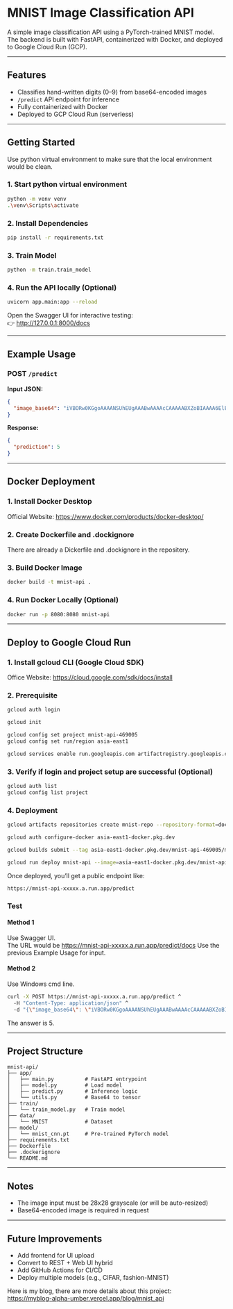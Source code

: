 # MNIST Image Classification API

A simple image classification API using a PyTorch-trained MNIST model. The backend is built with FastAPI, containerized with Docker, and deployed to Google Cloud Run (GCP).

---

## Features

- Classifies hand-written digits (0–9) from base64-encoded images
- `/predict` API endpoint for inference
- Fully containerized with Docker
- Deployed to GCP Cloud Run (serverless)

---

## Getting Started

Use python virtual environment to make sure that the local environment would be clean.  

### 1. Start python virtual environment

```bash
python -m venv venv
.\venv\Scripts\activate
```

### 2. Install Dependencies

```bash
pip install -r requirements.txt
```

### 3. Train Model

```bash
python -m train.train_model
```

### 4. Run the API locally (Optional)

```bash
uvicorn app.main:app --reload
```

Open the Swagger UI for interactive testing:  
👉 http://127.0.0.1:8000/docs

---

## Example Usage

### POST `/predict`

**Input JSON:**

```json
{
  "image_base64": "iVBORw0KGgoAAAANSUhEUgAAABwAAAAcCAAAAABXZoBIAAAA6ElEQVR4nGNgGMyAWUhIqK5jvdSy/9/rQXwWmIQcm5WNQDCI9WRS4OeLB0EsRqic4V5+KOtf0leGZ+9vIpsodPsvCBzb9v0jFvsC5mT//XuWm0F7FjbX8DHO+huFKsQEZ336/5EhBcFFB9z7/rrh9qfyx4cLcmDuxwCBH/7+LZfEJau76+/fadK4ZAVi//zdjdvin39/OkCZLKgyeiGmLAzXDmHTpD7l6d+/f39twyIlUXQXFLwn/TClxJ2ugkM+EDOQhFaDY+VwACeGlPmaRyCpL63cqOJg1wYGMjBc3/y35wNuD1ITAABFF16AbmkxawAAAABJRU5ErkJggg=="
}
```

**Response:**

```json
{
  "prediction": 5
}
```

---

## Docker Deployment

### 1. Install Docker Desktop

Official Website: https://www.docker.com/products/docker-desktop/

### 2. Create Dockerfile and .dockignore

There are already a Dickerfile and .dockignore in the repositery.

### 3. Build Docker Image

```bash
docker build -t mnist-api .
```

### 4. Run Docker Locally (Optional)

```bash
docker run -p 8080:8080 mnist-api
```

---

## Deploy to Google Cloud Run

### 1. Install gcloud CLI (Google Cloud SDK)

Office Website: https://cloud.google.com/sdk/docs/install

### 2. Prerequisite
```bash
gcloud auth login

gcloud init

gcloud config set project mnist-api-469005
gcloud config set run/region asia-east1

gcloud services enable run.googleapis.com artifactregistry.googleapis.com
```

### 3. Verify if login and project setup are successful (Optional)

```bash
gcloud auth list
gcloud config list project
```

### 4. Deployment

```bash
gcloud artifacts repositories create mnist-repo --repository-format=docker --location=asia-east1 --project=mnist-api-469005 --description="MNIST API Repo"

gcloud auth configure-docker asia-east1-docker.pkg.dev

gcloud builds submit --tag asia-east1-docker.pkg.dev/mnist-api-469005/mnist-repo/mnist-api

gcloud run deploy mnist-api --image=asia-east1-docker.pkg.dev/mnist-api-469005/mnist-repo/mnist-api --platform=managed --region=asia-east1 --allow-unauthenticated --project=mnist-api-469005 --memory=1Gi
```

Once deployed, you’ll get a public endpoint like:

```
https://mnist-api-xxxxx.a.run.app/predict
```

### Test

#### Method 1
Use Swagger UI.  
The URL would be https://mnist-api-xxxxx.a.run.app/predict/docs
Use the previous Example Usage for input.

#### Method 2
Use Windows cmd line.  
```bash
curl -X POST https://mnist-api-xxxxx.a.run.app/predict ^
  -H "Content-Type: application/json" ^
  -d "{\"image_base64\": \"iVBORw0KGgoAAAANSUhEUgAAABwAAAAcCAAAAABXZoBIAAAA6ElEQVR4nGNgGMyAWUhIqK5jvdSy/9/rQXwWmIQcm5WNQDCI9WRS4OeLB0EsRqic4V5+KOtf0leGZ+9vIpsodPsvCBzb9v0jFvsC5mT//XuWm0F7FjbX8DHO+huFKsQEZ336/5EhBcFFB9z7/rrh9qfyx4cLcmDuxwCBH/7+LZfEJau76+/fadK4ZAVi//zdjdvin39/OkCZLKgyeiGmLAzXDmHTpD7l6d+/f39twyIlUXQXFLwn/TClxJ2ugkM+EDOQhFaDY+VwACeGlPmaRyCpL63cqOJg1wYGMjBc3/y35wNuD1ITAABFF16AbmkxawAAAABJRU5ErkJggg==\"}"
```
The answer is 5.  

---

## Project Structure

```
mnist-api/
├── app/
│   ├── main.py          # FastAPI entrypoint
│   ├── model.py         # Load model
│   ├── predict.py       # Inference logic
│   └── utils.py         # Base64 to tensor
├── train/
│   └── train_model.py   # Train model
├── data/
│   └── MNIST            # Dataset
├── model/
│   └── mnist_cnn.pt     # Pre-trained PyTorch model
├── requirements.txt
├── Dockerfile
├── .dockerignore
└── README.md
```

---

## Notes

- The image input must be 28x28 grayscale (or will be auto-resized)
- Base64-encoded image is required in request

---

## Future Improvements

- Add frontend for UI upload
- Convert to REST + Web UI hybrid
- Add GitHub Actions for CI/CD
- Deploy multiple models (e.g., CIFAR, fashion-MNIST)

Here is my blog, there are more details about this project:  
https://myblog-alpha-umber.vercel.app/blog/mnist_api